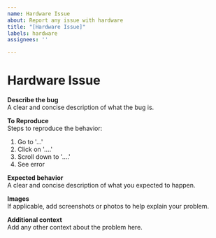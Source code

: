 ```yaml
---
name: Hardware Issue
about: Report any issue with hardware
title: "[Hardware Issue]"
labels: hardware
assignees: ''

---
```


# Hardware Issue

**Describe the bug**  
A clear and concise description of what the bug is.

**To Reproduce**  
Steps to reproduce the behavior:
1. Go to '...'
2. Click on '....'
3. Scroll down to '....'
4. See error

**Expected behavior**  
A clear and concise description of what you expected to happen.

**Images**  
If applicable, add screenshots or photos to help explain your problem.

**Additional context**  
Add any other context about the problem here.
